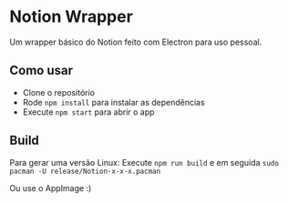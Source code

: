 # Notion Wrapper

Um wrapper básico do Notion feito com Electron para uso pessoal.

## Como usar

- Clone o repositório  
- Rode `npm install` para instalar as dependências  
- Execute `npm start` para abrir o app  

## Build

Para gerar uma versão Linux:
Execute `npm run build` e em seguida `sudo pacman -U release/Notion-x-x-x.pacman`

Ou use o AppImage :)